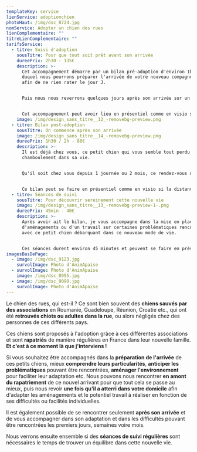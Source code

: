 ```yaml
---
templateKey: service
lienService: adoptionchien
photoHaut: /img/dsc_8724.jpg
nomService: Adopter un chien des rues
lienComplementaire: ""
titreLienComplementaire: ""
tarifsService:
  - titre: Suivi d'adoption
    sousTitre: Pour que tout soit prêt avant son arrivée
    dureePrix: 2h30 - 135€
    description: >-
      C﻿et accompagnement démarre par un bilan pré-adoption d'environ 1h30 lors
      duquel nous pourrons préparer l'arrivée de votre nouveau compagnon de vie
      afin de ne rien rater le jour J.


      P﻿uis nous nous reverrons quelques jours après son arrivée sur un bilan d'1h environ pour cibler les axes d'aménagements ou de travail adapté au tempérament du loulou.


      C﻿et accompagnement peut avoir lieu en présentiel comme en visio si la distance ne permet pas de se rencontrer physiquement.
    image: /img/design_sans_titre__12_-removebg-preview.png
  - titre: Bilan post-adoption
    sousTitre: On commence après son arrivée
    image: /img/design_sans_titre__14_-removebg-preview.png
    dureePrix: 1h30 / 2h - 80€
    description: >-
      I﻿l est déjà chez vous, ce petit chien qui vous semble tout perdu par ce
      chamboulement dans sa vie. 


      Q﻿u'il soit chez vous depuis 1 journée ou 2 mois, ce rendez-vous d'1h30 à 2h, a pour but de vous donner tous les outils pour mieux appréhender l'adaptation de votre nouveau compagnon de vie et de mieux comprendre ses comportements au quotidien.


      C﻿e bilan peut se faire en présentiel comme en visio si la distance ne permet pas de se rencontrer physiquement.
  - titre: Séances de suivi
    sousTitre: Pour découvrir sereinement cette nouvelle vie
    image: /img/design_sans_titre__13_-removebg-preview-1-.png
    dureePrix: 45min - 40€
    description: >-
      A﻿près avoir ait le bilan, je vous accompagne dans la mise en place
      d'aménagements ou d'un travail sur certaines problématiques rencontrées
      avec ce petit chien débarquant dans ce nouveau mode de vie.


      C﻿es séances durent environ 45 minutes et peuvent se faire en présentiel ou en visio selon la problématique rencontrée.
imagesBasDePage:
  - image: /img/dsc_9123.jpg
    survolImage: Photo d'AnimApaise
  - survolImage: Photo d'AnimApaise
    image: /img/dsc_8995.jpg
  - image: /img/dsc_9090.jpg
    survolImage: Photo d'AnimApaise
---
```

L﻿e chien des rues, qui est-il ? Ce sont bien souvent des **chiens sauvés par des associations** en Roumanie, Guadeloupe, Réunion, Croatie etc., qui ont été **retrouvés chiots ou adultes dans la rue**, ou alors négligés chez des personnes de ces différents pays. 

C﻿es chiens sont proposés à l'adoption grâce à ces différentes associations et sont **rapatriés** de manière régulières en France dans leur nouvelle famille. **Et c'est à ce moment là que j'interviens !**

S﻿i vous souhaitez être accompagnés dans la **préparation de l'arrivée** de ces petits chiens, mieux **comprendre leurs particularités**, **anticiper les problématiques** pouvant être rencontrées, **aménager l'environnement** pour faciliter leur adaptation etc. Nous pouvons nous rencontrer **en amont du rapatriement** de ce nouvel arrivant pour que tout cela se passe au mieux, puis nous revoir **une fois qu'il a atterri dans votre domicile** afin d'adapter les aménagements et le potentiel travail à réaliser en fonction de ses difficultés ou facilités individuelles.

I﻿l est également possible de se rencontrer seulement **après son arrivée** et de vous accompagner dans son adaptation et dans les difficultés pouvant être rencontrées les premiers jours, semaines voire mois.

N﻿ous verrons ensuite ensemble si des **séances de suivi régulières** sont nécessaires le temps de trouver un équilibre dans cette nouvelle vie.